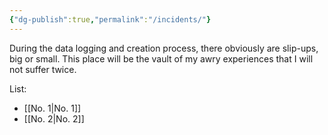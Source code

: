 ```yaml
---
{"dg-publish":true,"permalink":"/incidents/"}
---
```



During the data logging and creation process, there obviously are slip-ups, big or small. This place will be the vault of my awry experiences that I will not suffer twice.

List:
- [[No. 1\|No. 1]]
- [[No. 2\|No. 2]]